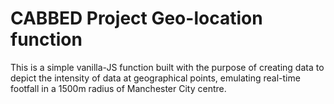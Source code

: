 # CABBED Project Geo-location function

This is a simple vanilla-JS function built with the purpose of creating data to depict the intensity of data at geographical points, emulating real-time footfall in a 1500m radius of Manchester City centre.
